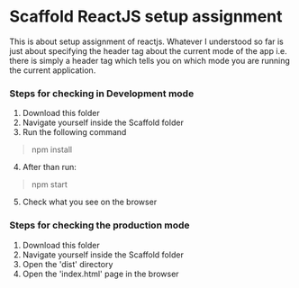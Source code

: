 # Scaffold ReactJS setup assignment
This is about setup assignment of reactjs. Whatever I understood so far is just about specifying the header tag about the current mode of the app i.e. there is simply a header tag which tells you on which mode you are running the current application. 

### Steps for checking in Development mode
1. Download this folder 
2. Navigate yourself inside the Scaffold folder
3. Run the following command
> npm install
4. After than run:
> npm start
5. Check what you see on the browser

### Steps for checking the production mode
1. Download this folder
2. Navigate yourself inside the Scaffold folder
3. Open the 'dist' directory
4. Open the 'index.html' page in the browser
 